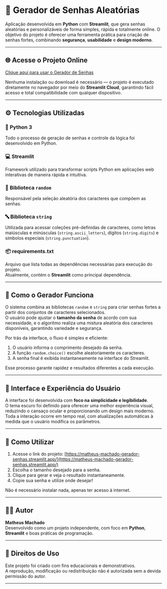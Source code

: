 # 🔐 Gerador de Senhas Aleatórias

Aplicação desenvolvida em **Python** com **Streamlit**, que gera senhas aleatórias e personalizáveis de forma simples, rápida e totalmente online.   O objetivo do projeto é oferecer uma ferramenta prática para criação de senhas fortes, combinando **segurança**, **usabilidade** e **design moderno**.

---

## 🌐 Acesse o Projeto Online

[Clique aqui para usar o Gerador de Senhas](https://matheus-machado-gerador-senhas.streamlit.app/)

Nenhuma instalação ou download é necessário — o projeto é executado diretamente no navegador por meio do **Streamlit Cloud**, garantindo fácil acesso e total compatibilidade com qualquer dispositivo.

---

## ⚙️ Tecnologias Utilizadas

### 🐍 **Python 3**

Todo o processo de geração de senhas e controle da lógica foi desenvolvido em Python.

### 💻 **Streamlit**

Framework utilizado para transformar scripts Python em aplicações web interativas de maneira rápida e intuitiva.  


### 🔢 **Biblioteca `random`**

Responsável pela seleção aleatória dos caracteres que compõem as senhas.  

### 🔤 **Biblioteca `string`**

Utilizada para acessar coleções pré-definidas de caracteres, como letras maiúsculas e minúsculas (`string.ascii_letters`), dígitos (`string.digits`) e símbolos especiais (`string.punctuation`).

### 📦 **requirements.txt**

Arquivo que lista todas as dependências necessárias para execução do projeto.  
Atualmente, contém o **Streamlit** como principal dependência.

---

## 🧠 Como o Gerador Funciona

O sistema combina as bibliotecas `random` e `string` para criar senhas fortes a partir dos conjuntos de caracteres selecionados.  
O usuário pode ajustar o **tamanho da senha** de acordo com sua necessidade, e o algoritmo realiza uma mistura aleatória dos caracteres disponíveis, garantindo variedade e segurança.

Por trás da interface, o fluxo é simples e eficiente:

1. O usuário informa o comprimento desejado da senha.   
2. A função `random.choice()` escolhe aleatoriamente os caracteres.  
3. A senha final é exibida instantaneamente na interface do Streamlit.  

Esse processo garante rapidez e resultados diferentes a cada execução.

---

## 🎨 Interface e Experiência do Usuário

A interface foi desenvolvida com **foco na simplicidade e legibilidade**.  
O tema escuro foi definido para oferecer uma melhor experiência visual, reduzindo o cansaço ocular e proporcionando um design mais moderno.  
Toda a interação ocorre em tempo real, com atualizações automáticas à medida que o usuário modifica os parâmetros.

---

## 🚀 Como Utilizar

1. Acesse o link do projeto: [https://matheus-machado-gerador-senhas.streamlit.app/](https://matheus-machado-gerador-senhas.streamlit.app/)
2. Escolha o tamanho desejado para a senha.  
3. Clique para gerar e veja o resultado instantaneamente.  
4. Copie sua senha e utilize onde desejar!

Não é necessário instalar nada, apenas ter acesso à internet.

---

## 👨‍💻 Autor

**Matheus Machado**  
Desenvolvido como um projeto independente, com foco em **Python**, **Streamlit** e boas práticas de programação.

---

## 📜 Direitos de Uso

Este projeto foi criado com fins educacionais e demonstrativos.  
A reprodução, modificação ou redistribuição não é autorizada sem a devida permissão do autor.

---
